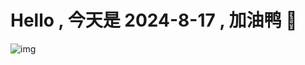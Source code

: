 
# Hello , 今天是 2024-8-17 , 加油鸭 🤭

![img](https://v1.jinrishici.com/all.svg?font-size=18&spacing=4)

